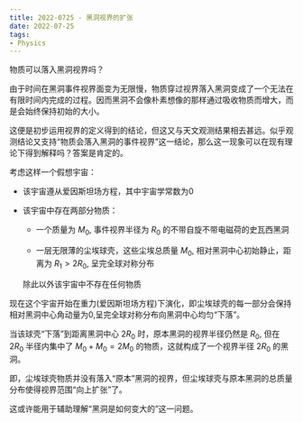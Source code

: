 ```yaml
---
title: 2022-0725 - 黑洞视界的扩张
date: 2022-07-25
tags:
- Physics
---
```

物质可以落入黑洞视界吗？

由于时间在黑洞事件视界面变为无限慢，物质穿过视界落入黑洞变成了一个无法在有限时间内完成的过程。因而黑洞不会像朴素想像的那样通过吸收物质而增大，而是会始终保持初始的大小。

这便是初步运用视界的定义得到的结论，但这又与天文观测结果相去甚远。似乎观测结论又支持“物质会落入黑洞的事件视界”这一结论，那么这一现象可以在现有理论下得到解释吗？答案是肯定的。

考虑这样一个假想宇宙：

+   该宇宙遵从爱因斯坦场方程，其中宇宙学常数为0

+   该宇宙中存在两部分物质：

    -   一个质量为 $M_0$, 事件视界半径为 $R_0$ 的不带自旋不带电磁荷的史瓦西黑洞
    
    -   一层无限薄的尘埃球壳，这些尘埃总质量 $M_0$, 相对黑洞中心初始静止，距离为 $R_1 > 2 R_0$, 呈完全球对称分布

    除此以外该宇宙中不存在任何物质

现在这个宇宙开始在重力(爱因斯坦场方程)下演化，即尘埃球壳的每一部分会保持相对黑洞中心角动量为0,呈完全球对称分布向黑洞中心均匀“下落”。

当该球壳“下落”到距离黑洞中心 $2 R_0$ 时，原本黑洞的视界半径仍然是 $R_0$, 但在 $2 R_0$ 半径内集中了 $M_0+M_0 = 2 M_0$ 的物质，这就构成了一个视界半径 $2 R_0$ 的黑洞。

即，尘埃球壳物质并没有落入“原本”黑洞的视界，但尘埃球壳与原本黑洞的总质量分布使得视界范围“向上扩张”了。

这或许能用于辅助理解“黑洞是如何变大的”这一问题。
